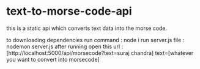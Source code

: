 # text-to-morse-code-api
this is a static api which converts text data into the morse code.

 to downloading dependencies run command :  node i
 run server.js file : nodemon server.js
 after running open this url : [http://localhost:5000/api/morsecode?text=suraj chandra] text=[whatever you want to convert into morsecode]
